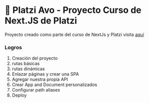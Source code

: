 # 🥑 Platzi Avo - Proyecto Curso de Next.JS de Platzi

Proyecto creado como parte del curso de NextJs y Platzi
visita [aquí](https://platzi-avo-delta.vercel.app/)

### Logros

1. Creación del proyecto
2. rutas básicas
3. rutas dinámicas
4. Enlazar páginas y crear una SPA
5. Agregar nuestra propia API
7. Crear App and Document personalizados
8. Configurar path aliases
9. Deploy

